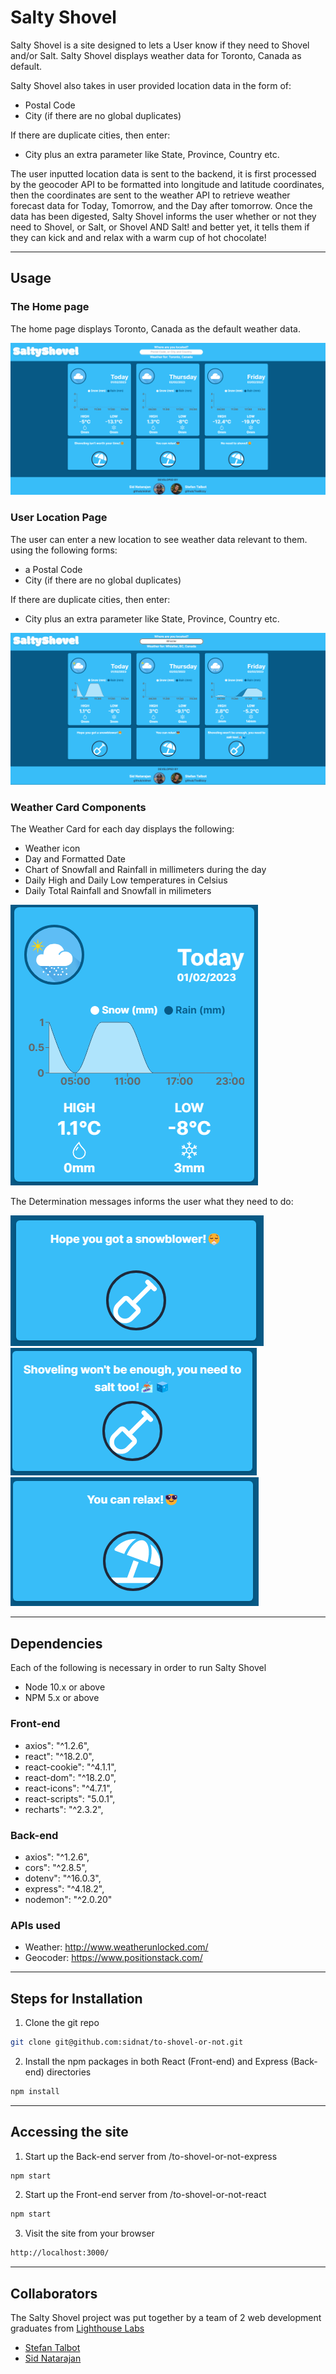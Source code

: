 # Salty Shovel

Salty Shovel is a site designed to lets a User know if they need to Shovel and/or Salt. Salty Shovel displays weather data for Toronto, Canada as default.

Salty Shovel also takes in user provided location data in the form of:
- Postal Code
- City (if there are no global duplicates)

If there are duplicate cities, then enter:
- City plus an extra parameter like State, Province, Country etc.

The user inputted location data is sent to the backend, it is first processed by the geocoder API to be formatted into longitude and latitude coordinates, then the coordinates are sent to the weather API to retrieve weather forecast data for Today, Tomorrow, and the Day after tomorrow. Once the data has been digested, Salty Shovel informs the user whether or not they need to Shovel, or Salt, or Shovel AND Salt! and better yet, it tells them if they can kick and and relax with a warm cup of hot chocolate!

---

## Usage

### The Home page
 
The home page displays Toronto, Canada as the default weather data.

![The landing page](to-shovel-or-not-react/public/images/landing.png)

### User Location Page

The user can enter a new location to see weather data relevant to them. using the following forms:
- a Postal Code
- City (if there are no global duplicates)

If there are duplicate cities, then enter:
- City plus an extra parameter like State, Province, Country etc.


![User Location weather page](to-shovel-or-not-react/public/images/userlocation.png)

### Weather Card Components

 The Weather Card for each day displays the following:
 - Weather icon
 - Day and Formatted Date
 - Chart of Snowfall and Rainfall in millimeters during the day
 - Daily High and Daily Low temperatures in Celsius
 - Daily Total Rainfall and Snowfall in milimeters 

![Weather Card](to-shovel-or-not-react/public/images/weathercard.png)

 The Determination messages informs the user what they need to do:

![Weather Card](to-shovel-or-not-react/public/images/shovel.png)
![Weather Card](to-shovel-or-not-react/public/images/shovelandsalt.png)
![Weather Card](to-shovel-or-not-react/public/images/relax.png)

---

## Dependencies

Each of the following is necessary in order to run Salty Shovel

- Node 10.x or above
- NPM 5.x or above

### Front-end

- axios": "^1.2.6",
- react": "^18.2.0",
- react-cookie": "^4.1.1",
- react-dom": "^18.2.0",
- react-icons": "^4.7.1",
- react-scripts": "5.0.1",
- recharts": "^2.3.2",

### Back-end

- axios": "^1.2.6",
- cors": "^2.8.5",
- dotenv": "^16.0.3",
- express": "^4.18.2",
- nodemon": "^2.0.20"

### APIs used

- Weather: http://www.weatherunlocked.com/
- Geocoder: https://www.positionstack.com/

---

## Steps for Installation

1. Clone the git repo

```sh
git clone git@github.com:sidnat/to-shovel-or-not.git
```

2. Install the npm packages in both React (Front-end) and Express (Back-end) directories

```sh
npm install
```

---

## Accessing the site

1. Start up the Back-end server from /to-shovel-or-not-express

```sh
npm start
```

2. Start up the Front-end server from /to-shovel-or-not-react

```sh
npm start
```

3. Visit the site from your browser

```sh
http://localhost:3000/
```

---

## Collaborators

The Salty Shovel project was put together by a team of 2 web development graduates from [Lighthouse Labs](https://www.lighthouselabs.ca/)

- [Stefan Talbot](https://github.com/TeaBizzy)
- [Sid Natarajan](https://github.com/sidnat)
